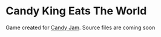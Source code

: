 Candy King Eats The World
=========

Game created for [Candy Jam](http://itch.io/jam/candyjam). Source files are coming soon

